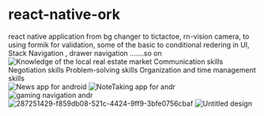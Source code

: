 # react-native-ork
react native application from bg changer to tictactoe, rn-vision camera, to using formik for validation, some of the basic to conditional redering in UI,
Stack Navigation , drawer navigation .......so on
![Knowledge of the local real estate market Communication skills Negotiation skills Problem-solving skills Organization and time management skills](https://github.com/aniketjha9179/react-native-work-cli/assets/84675061/755672b0-72fd-418b-b76d-08b048c366f9)
![News app for android](https://github.com/aniketjha9179/react-native-work-cli/assets/84675061/1198179c-9ea4-49f6-87f0-3eb1ea87e7da)
![NoteTaking app for andr](https://github.com/aniketjha9179/react-native-work-cli/assets/84675061/deed96a3-74fc-41ae-a727-74b34cbc7a88)
![gaming navigation andr](https://github.com/aniketjha9179/react-native-work-cli/assets/84675061/e20e0758-61a0-4589-9abc-4b389bdd0479)
![287251429-f859db08-521c-4424-9ff9-3bfe0756cbaf](https://github.com/aniketjha9179/react-native-work-cli/assets/84675061/4970d699-6c8f-4ffe-8d44-0ec6610259af)
![Untitled design](https://github.com/aniketjha9179/react-native-work-cli/assets/84675061/068cdc5f-2ac2-419c-ada7-f0cb3081b4cd)
